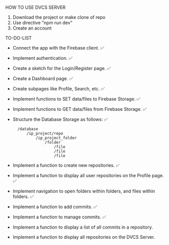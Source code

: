 HOW TO USE DVCS SERVER 

1. Download the project or make clone of repo
2. Use directive "npm run dev"
3. Create an account

TO-DO-LIST

- Connect the app with the Firebase client. :white_check_mark:
- Implement authentication. :white_check_mark:
- Create a sketch for the Login/Register page. :white_check_mark:
- Create a Dashboard page. :white_check_mark:
- Create subpages like Profile, Search, etc. :white_check_mark:
- Implement functions to SET data/files to Firebase Storage. :white_check_mark:
- Implement functions to GET data/files from Firebase Storage. :white_check_mark:
- Structure the Database Storage as follows: :white_check_mark:
  
        /database
            /ip_project/repo
                /ip_project_folder
                    /folder
                        /file
                        /file
                        /file

- Implement a function to create new repositories. :white_check_mark:
- Implement a function to display all user repositories on the Profile page. :white_check_mark:
- Implement navigation to open folders within folders, and files within folders. :white_check_mark:
- Implement a function to add commits. :white_check_mark:
- Implement a function to manage commits. :white_check_mark:
- Implement a function to display a list of all commits in a repository.
- Implement a function to display all repositories on the DVCS Server.


